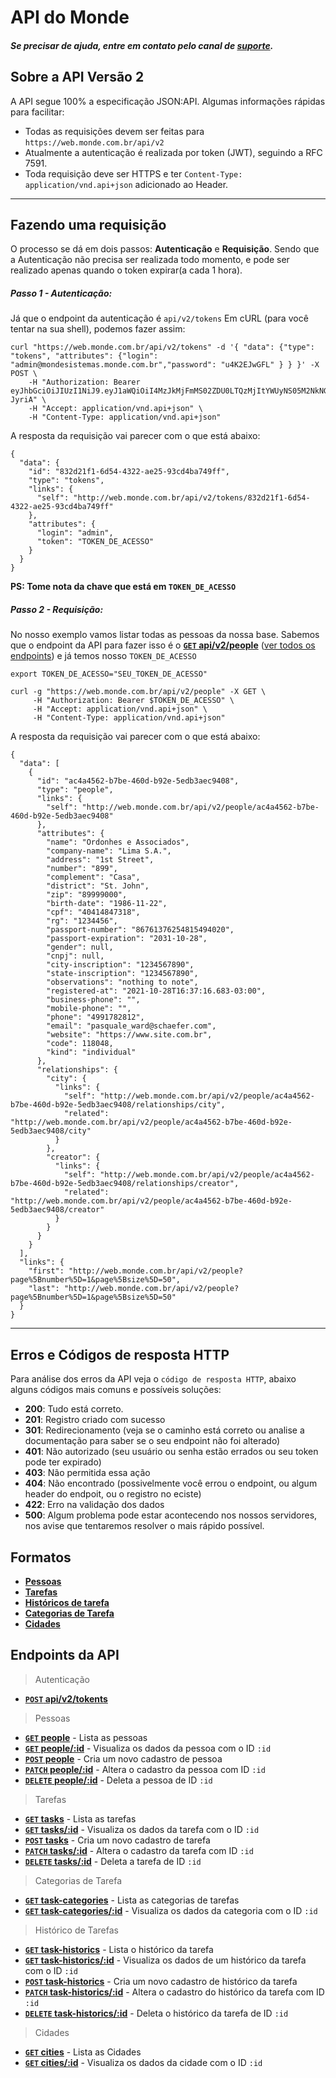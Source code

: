 # API do Monde

##### Se precisar de ajuda, entre em contato pelo canal de [suporte](https://www.monde.com.br/suporte/).

## Sobre a API Versão 2
A API segue 100% a especificação JSON:API. Algumas informações rápidas para facilitar:
* Todas as requisições devem ser feitas para `https://web.monde.com.br/api/v2`
* Atualmente a autenticação é realizada por token (JWT), seguindo a RFC 7591.
* Toda requisição deve ser HTTPS e ter `Content-Type: application/vnd.api+json` adicionado ao Header.

***


## Fazendo uma requisição


O processo se dá em dois passos: **Autenticação** e **Requisição**. Sendo que a Autenticação não precisa ser realizada todo momento, e pode ser realizado apenas quando o token expirar(a cada 1 hora).

##### Passo 1 - Autenticação:

Já que o endpoint da autenticação é `api/v2/tokens` Em cURL (para você tentar na sua shell), podemos fazer assim:


```
curl "https://web.monde.com.br/api/v2/tokens" -d '{ "data": {"type": "tokens", "attributes": {"login": "admin@mondesistemas.monde.com.br","password": "u4K2EJwGFL" } } }' -X POST \
	-H "Authorization: Bearer eyJhbGciOiJIUzI1NiJ9.eyJ1aWQiOiI4MzJkMjFmMS02ZDU0LTQzMjItYWUyNS05M2NkNGJhNzQ5ZmYiLCJpc3N1ZXIiOiJNb25kZSIsInNjaGVtYSI6Im1vbmRlc2lzdGVtYXMiLCJleHAiOjE2MzU0NTM0MzR9.HVW91M7lSA07syCxPPdVJOSi8M7Z9nGQ5ZxPz-JyriA" \
	-H "Accept: application/vnd.api+json" \
	-H "Content-Type: application/vnd.api+json"
```

A resposta da requisição vai parecer com o que está abaixo:

```
{
  "data": {
    "id": "832d21f1-6d54-4322-ae25-93cd4ba749ff",
    "type": "tokens",
    "links": {
      "self": "http://web.monde.com.br/api/v2/tokens/832d21f1-6d54-4322-ae25-93cd4ba749ff"
    },
    "attributes": {
      "login": "admin",
      "token": "TOKEN_DE_ACESSO"
    }
  }
}
```
**PS: Tome nota da chave que está em `TOKEN_DE_ACESSO`**

##### Passo 2 - Requisição:

No nosso exemplo vamos listar todas as pessoas da nossa base.
Sabemos que o endpoint da API para fazer isso é o [**<code>GET</code> api/v2/people**](v2/people/GET_people.md) ([ver todos os endpoints](#endpoints-da-api)) e já temos nosso `TOKEN_DE_ACESSO`


```
export TOKEN_DE_ACESSO="SEU_TOKEN_DE_ACESSO"

curl -g "https://web.monde.com.br/api/v2/people" -X GET \
     -H "Authorization: Bearer $TOKEN_DE_ACESSO" \
     -H "Accept: application/vnd.api+json" \
     -H "Content-Type: application/vnd.api+json"
```

A resposta da requisição vai parecer com o que está abaixo:

```
{
  "data": [
    {
      "id": "ac4a4562-b7be-460d-b92e-5edb3aec9408",
      "type": "people",
      "links": {
        "self": "http://web.monde.com.br/api/v2/people/ac4a4562-b7be-460d-b92e-5edb3aec9408"
      },
      "attributes": {
        "name": "Ordonhes e Associados",
        "company-name": "Lima S.A.",
        "address": "1st Street",
        "number": "899",
        "complement": "Casa",
        "district": "St. John",
        "zip": "89999000",
        "birth-date": "1986-11-22",
        "cpf": "40414847318",
        "rg": "1234456",
        "passport-number": "86761376254815494020",
        "passport-expiration": "2031-10-28",
        "gender": null,
        "cnpj": null,
        "city-inscription": "1234567890",
        "state-inscription": "1234567890",
        "observations": "nothing to note",
        "registered-at": "2021-10-28T16:37:16.683-03:00",
        "business-phone": "",
        "mobile-phone": "",
        "phone": "4991782812",
        "email": "pasquale_ward@schaefer.com",
        "website": "https://www.site.com.br",
        "code": 118048,
        "kind": "individual"
      },
      "relationships": {
        "city": {
          "links": {
            "self": "http://web.monde.com.br/api/v2/people/ac4a4562-b7be-460d-b92e-5edb3aec9408/relationships/city",
            "related": "http://web.monde.com.br/api/v2/people/ac4a4562-b7be-460d-b92e-5edb3aec9408/city"
          }
        },
        "creator": {
          "links": {
            "self": "http://web.monde.com.br/api/v2/people/ac4a4562-b7be-460d-b92e-5edb3aec9408/relationships/creator",
            "related": "http://web.monde.com.br/api/v2/people/ac4a4562-b7be-460d-b92e-5edb3aec9408/creator"
          }
        }
      }
    }
  ],
  "links": {
    "first": "http://web.monde.com.br/api/v2/people?page%5Bnumber%5D=1&page%5Bsize%5D=50",
    "last": "http://web.monde.com.br/api/v2/people?page%5Bnumber%5D=1&page%5Bsize%5D=50"
  }
}
```
 ***


## Erros e Códigos de resposta HTTP


Para análise dos erros da API veja o `código de resposta HTTP`, abaixo alguns códigos mais comuns e possíveis soluções:


- **200**: Tudo está correto.
- **201**: Registro criado com sucesso
- **301**: Redirecionamento (veja se o caminho está correto ou analise a documentação para saber se o seu endpoint não foi alterado)
- **401**: Não autorizado (seu usuário ou senha estão errados ou seu token pode ter expirado)
- **403**: Não permitida essa ação
- **404**: Não encontrado (possivelmente você errou o endpoint, ou algum header do endpoit, ou o registro no eciste)
- **422**: Erro na validação dos dados
- **500**: Algum problema pode estar acontecendo nos nossos servidores, nos avise que tentaremos resolver o mais rápido possível.


Formatos
-----------------------------

- **[Pessoas](v2/full_format.md#pessoas)**
- **[Tarefas](v2/full_format.md#tarefas)**
- **[Históricos de tarefa](v2/full_format.md#histórico-de-tarefa)**
- **[Categorias de Tarefa](v2/full_format.md#categorias-de-tarefa)**
- **[Cidades](v2/full_format.md#cidades)**

Endpoints da API
----------------------------------

> Autenticação

- **[<code>POST</code> api/v2/tokents](v2/authentication/POST_tokens.md)**

> Pessoas
- **[<code>GET</code> people](v2/people/GET_people.md)** - Lista as pessoas
- **[<code>GET</code> people/:id](v2/people/GET_people_show.md)** - Visualiza os dados da pessoa com o ID `:id`
- **[<code>POST</code> people](v2/people/POST_people.md)** - Cria um novo cadastro de pessoa
- **[<code>PATCH</code> people/:id](v2/people/PATCH_people_edit.md)** - Altera o cadastro da pessoa com ID `:id`
- **[<code>DELETE</code> people/:id](v2/people/DELETE_people.md)** - Deleta a pessoa de ID `:id`


> Tarefas
- **[<code>GET</code> tasks](v2/tasks/GET_tasks.md)** - Lista as tarefas
- **[<code>GET</code> tasks/:id](v2/tasks/GET_tasks_show.md)** - Visualiza os dados da tarefa com o ID `:id`
- **[<code>POST</code> tasks](v2/tasks/POST_tasks.md)** - Cria um novo cadastro de tarefa
- **[<code>PATCH</code> tasks/:id](v2/tasks/PATCH_tasks_edit.md)** - Altera o cadastro da tarefa com ID `:id`
- **[<code>DELETE</code> tasks/:id](v2/tasks/DELETE_tasks.md)** - Deleta a tarefa de ID `:id`

> Categorias de Tarefa
- **[<code>GET</code> task-categories](v2/task_categories/GET_task_categories.md)** - Lista as categorias de tarefas
- **[<code>GET</code> task-categories/:id](v2/task_categories/GET_task_categories_show.md)** - Visualiza os dados da categoria com o ID `:id`

> Histórico de Tarefas
- **[<code>GET</code> task-historics](v2/task_historics/GET_task_historics.md)** - Lista o histórico da tarefa
- **[<code>GET</code> task-historics/:id](v2/task_historics/GET_task_historics_show.md)** - Visualiza os dados de um histórico da tarefa com o ID `:id`
- **[<code>POST</code> task-historics](v2/task_historics/POST_task_historics.md)** - Cria um novo cadastro de histórico da tarefa
- **[<code>PATCH</code> task-historics/:id](v2/task_historics/PATCH_task_historics_edit.md)** - Altera o cadastro do histórico da tarefa com ID `:id`
- **[<code>DELETE</code> task-historics/:id](v2/task_historics/DELETE_task_historics.md)** - Deleta o histórico da tarefa de ID `:id`

> Cidades
- **[<code>GET</code> cities](v2/cities/GET_cities.md)** - Lista as Cidades
- **[<code>GET</code> cities/:id](v2/cities/GET_cities_show.md)** - Visualiza os dados da cidade com o ID `:id`
